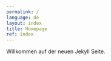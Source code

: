 ```yaml
---
permalink: /
language: de
layout: index
title: Homepage
ref: index
---
```


Willkommen auf der neuen Jekyll Seite.
